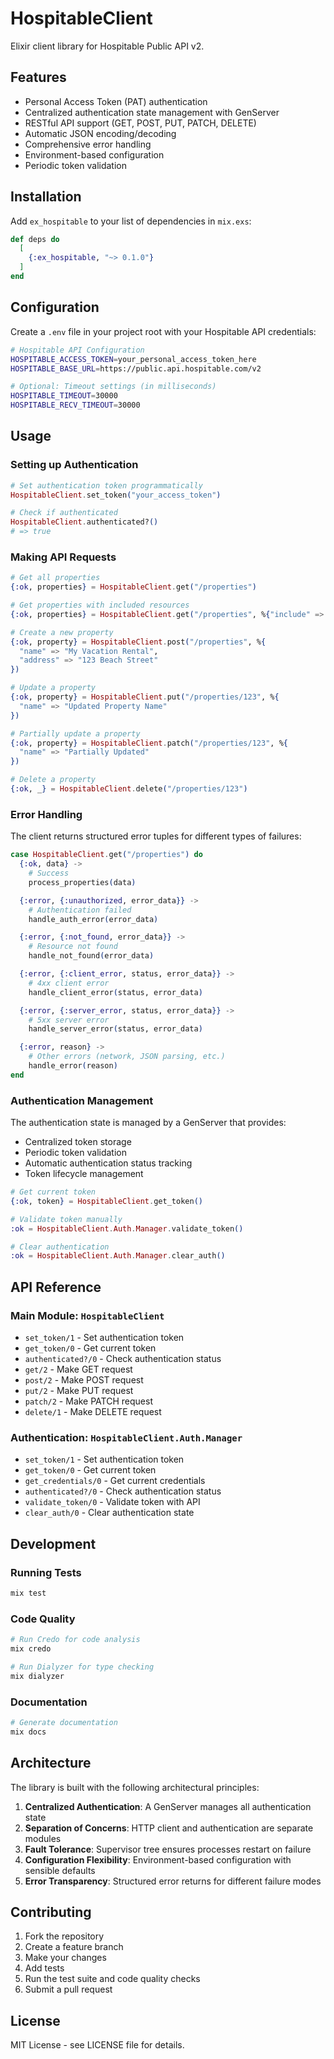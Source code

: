 # HospitableClient

Elixir client library for Hospitable Public API v2.

## Features

- Personal Access Token (PAT) authentication
- Centralized authentication state management with GenServer
- RESTful API support (GET, POST, PUT, PATCH, DELETE)
- Automatic JSON encoding/decoding
- Comprehensive error handling
- Environment-based configuration
- Periodic token validation

## Installation

Add `ex_hospitable` to your list of dependencies in `mix.exs`:

```elixir
def deps do
  [
    {:ex_hospitable, "~> 0.1.0"}
  ]
end
```

## Configuration

Create a `.env` file in your project root with your Hospitable API credentials:

```bash
# Hospitable API Configuration
HOSPITABLE_ACCESS_TOKEN=your_personal_access_token_here
HOSPITABLE_BASE_URL=https://public.api.hospitable.com/v2

# Optional: Timeout settings (in milliseconds)
HOSPITABLE_TIMEOUT=30000
HOSPITABLE_RECV_TIMEOUT=30000
```

## Usage

### Setting up Authentication

```elixir
# Set authentication token programmatically
HospitableClient.set_token("your_access_token")

# Check if authenticated
HospitableClient.authenticated?()
# => true
```

### Making API Requests

```elixir
# Get all properties
{:ok, properties} = HospitableClient.get("/properties")

# Get properties with included resources
{:ok, properties} = HospitableClient.get("/properties", %{"include" => "calendar"})

# Create a new property
{:ok, property} = HospitableClient.post("/properties", %{
  "name" => "My Vacation Rental",
  "address" => "123 Beach Street"
})

# Update a property
{:ok, property} = HospitableClient.put("/properties/123", %{
  "name" => "Updated Property Name"
})

# Partially update a property
{:ok, property} = HospitableClient.patch("/properties/123", %{
  "name" => "Partially Updated"
})

# Delete a property
{:ok, _} = HospitableClient.delete("/properties/123")
```

### Error Handling

The client returns structured error tuples for different types of failures:

```elixir
case HospitableClient.get("/properties") do
  {:ok, data} ->
    # Success
    process_properties(data)

  {:error, {:unauthorized, error_data}} ->
    # Authentication failed
    handle_auth_error(error_data)

  {:error, {:not_found, error_data}} ->
    # Resource not found
    handle_not_found(error_data)

  {:error, {:client_error, status, error_data}} ->
    # 4xx client error
    handle_client_error(status, error_data)

  {:error, {:server_error, status, error_data}} ->
    # 5xx server error
    handle_server_error(status, error_data)

  {:error, reason} ->
    # Other errors (network, JSON parsing, etc.)
    handle_error(reason)
end
```

### Authentication Management

The authentication state is managed by a GenServer that provides:

- Centralized token storage
- Periodic token validation
- Automatic authentication status tracking
- Token lifecycle management

```elixir
# Get current token
{:ok, token} = HospitableClient.get_token()

# Validate token manually
:ok = HospitableClient.Auth.Manager.validate_token()

# Clear authentication
:ok = HospitableClient.Auth.Manager.clear_auth()
```

## API Reference

### Main Module: `HospitableClient`

- `set_token/1` - Set authentication token
- `get_token/0` - Get current token
- `authenticated?/0` - Check authentication status
- `get/2` - Make GET request
- `post/2` - Make POST request
- `put/2` - Make PUT request
- `patch/2` - Make PATCH request
- `delete/1` - Make DELETE request

### Authentication: `HospitableClient.Auth.Manager`

- `set_token/1` - Set authentication token
- `get_token/0` - Get current token
- `get_credentials/0` - Get current credentials
- `authenticated?/0` - Check authentication status
- `validate_token/0` - Validate token with API
- `clear_auth/0` - Clear authentication state

## Development

### Running Tests

```bash
mix test
```

### Code Quality

```bash
# Run Credo for code analysis
mix credo

# Run Dialyzer for type checking
mix dialyzer
```

### Documentation

```bash
# Generate documentation
mix docs
```

## Architecture

The library is built with the following architectural principles:

1. **Centralized Authentication**: A GenServer manages all authentication state
2. **Separation of Concerns**: HTTP client and authentication are separate modules
3. **Fault Tolerance**: Supervisor tree ensures processes restart on failure
4. **Configuration Flexibility**: Environment-based configuration with sensible defaults
5. **Error Transparency**: Structured error returns for different failure modes

## Contributing

1. Fork the repository
2. Create a feature branch
3. Make your changes
4. Add tests
5. Run the test suite and code quality checks
6. Submit a pull request

## License

MIT License - see LICENSE file for details.
